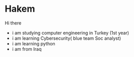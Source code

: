 # Hakem
Hi there 
- i am studying computer engineering in Turkey (1st year)
- i am learning Cybersecurity( blue team Soc analyst)
- i am learning python
- i am from Iraq


